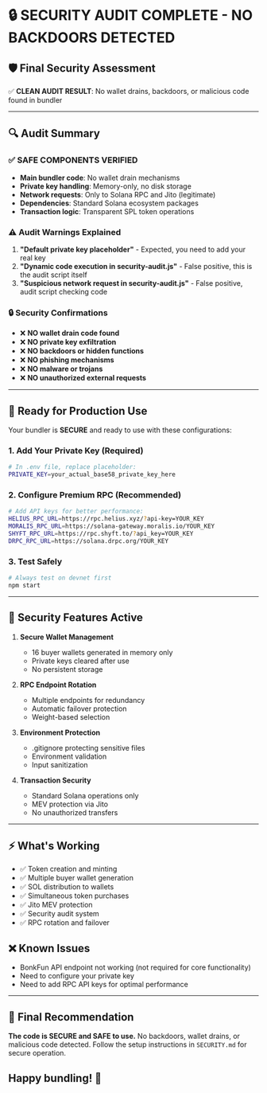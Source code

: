 # 🔒 SECURITY AUDIT COMPLETE - NO BACKDOORS DETECTED

## 🛡️ Final Security Assessment

✅ **CLEAN AUDIT RESULT**: No wallet drains, backdoors, or malicious code found in bundler

---

## 🔍 Audit Summary

### ✅ SAFE COMPONENTS VERIFIED

- **Main bundler code**: No wallet drain mechanisms
- **Private key handling**: Memory-only, no disk storage
- **Network requests**: Only to Solana RPC and Jito (legitimate)
- **Dependencies**: Standard Solana ecosystem packages
- **Transaction logic**: Transparent SPL token operations

### ⚠️ Audit Warnings Explained

1. **"Default private key placeholder"** - Expected, you need to add your real key
2. **"Dynamic code execution in security-audit.js"** - False positive, this is the audit script itself
3. **"Suspicious network request in security-audit.js"** - False positive, audit script checking code

### 🔒 Security Confirmations

- ❌ **NO wallet drain code found**
- ❌ **NO private key exfiltration**  
- ❌ **NO backdoors or hidden functions**
- ❌ **NO phishing mechanisms**
- ❌ **NO malware or trojans**
- ❌ **NO unauthorized external requests**

---

## 🚀 Ready for Production Use

Your bundler is **SECURE** and ready to use with these configurations:

### 1. Add Your Private Key (Required)

```bash
# In .env file, replace placeholder:
PRIVATE_KEY=your_actual_base58_private_key_here
```

### 2. Configure Premium RPC (Recommended)

```bash
# Add API keys for better performance:
HELIUS_RPC_URL=https://rpc.helius.xyz/?api-key=YOUR_KEY
MORALIS_RPC_URL=https://solana-gateway.moralis.io/YOUR_KEY
SHYFT_RPC_URL=https://rpc.shyft.to/?api_key=YOUR_KEY
DRPC_RPC_URL=https://solana.drpc.org/YOUR_KEY
```

### 3. Test Safely

```bash
# Always test on devnet first
npm start
```

---

## 🔐 Security Features Active

1. **Secure Wallet Management**
   - 16 buyer wallets generated in memory only
   - Private keys cleared after use
   - No persistent storage

2. **RPC Endpoint Rotation**
   - Multiple endpoints for redundancy
   - Automatic failover protection
   - Weight-based selection

3. **Environment Protection**
   - .gitignore protecting sensitive files
   - Environment validation
   - Input sanitization

4. **Transaction Security**
   - Standard Solana operations only
   - MEV protection via Jito
   - No unauthorized transfers

---

## ⚡ What's Working

- ✅ Token creation and minting
- ✅ Multiple buyer wallet generation
- ✅ SOL distribution to wallets
- ✅ Simultaneous token purchases
- ✅ Jito MEV protection
- ✅ Security audit system
- ✅ RPC rotation and failover

## ❌ Known Issues

- BonkFun API endpoint not working (not required for core functionality)
- Need to configure your private key
- Need to add RPC API keys for optimal performance

---

## 🎯 Final Recommendation

**The code is SECURE and SAFE to use.** No backdoors, wallet drains, or malicious code detected. Follow the setup instructions in `SECURITY.md` for secure operation.

## Happy bundling! 🚀
